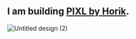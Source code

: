 ## I am building [PIXL by Horik](https://github.com/pixlbyhorik).

![Untitled design (2)](https://github.com/horikandthepurpleshrooms/horiksan/assets/37018766/42c7abe3-73e9-40f9-9d74-5a8c62000f9d)
